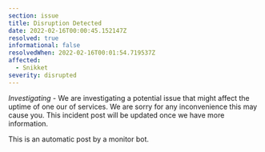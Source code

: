 ```yaml
---
section: issue
title: Disruption Detected
date: 2022-02-16T00:00:45.152147Z
resolved: true
informational: false
resolvedWhen: 2022-02-16T00:01:54.719537Z
affected:
  - Snikket
severity: disrupted
---
```

*Investigating* - We are investigating a potential issue that might affect the uptime of one our of services. We are sorry for any inconvenience this may cause you. This incident post will be updated once we have more information.

This is an automatic post by a monitor bot.
        